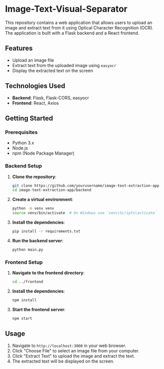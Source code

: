 # Image-Text-Visual-Separator

This repository contains a web application that allows users to upload an image and extract text from it using Optical Character Recognition (OCR). The application is built with a Flask backend and a React frontend.

## Features

- Upload an image file
- Extract text from the uploaded image using `easyocr`
- Display the extracted text on the screen

## Technologies Used

- **Backend**: Flask, Flask-CORS, easyocr
- **Frontend**: React, Axios

## Getting Started

### Prerequisites

- Python 3.x
- Node.js
- npm (Node Package Manager)

### Backend Setup

1. **Clone the repository**:
    ```bash
    git clone https://github.com/yourusername/image-text-extraction-app.git
    cd image-text-extraction-app/backend
    ```

2. **Create a virtual environment**:
    ```bash
    python -m venv venv
    source venv/bin/activate  # On Windows use `venv\Scripts\activate`
    ```

3. **Install the dependencies**:
    ```bash
    pip install -r requirements.txt
    ```

4. **Run the backend server**:
    ```bash
    python main.py
    ```

### Frontend Setup

1. **Navigate to the frontend directory**:
    ```bash
    cd ../frontend
    ```

2. **Install the dependencies**:
    ```bash
    npm install
    ```

3. **Start the frontend server**:
    ```bash
    npm start
    ```

## Usage

1. Navigate to `http://localhost:3000` in your web browser.
2. Click "Choose File" to select an image file from your computer.
3. Click "Extract Text" to upload the image and extract the text.
4. The extracted text will be displayed on the screen.


